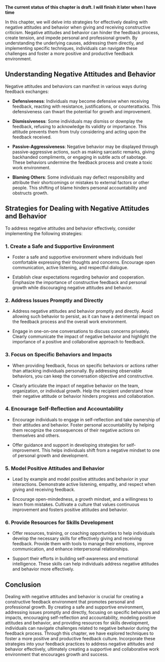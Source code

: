 **The current status of this chapter is draft. I will finish it later when I have time**

In this chapter, we will delve into strategies for effectively dealing with negative attitudes and behavior when giving and receiving constructive criticism. Negative attitudes and behavior can hinder the feedback process, create tension, and impede personal and professional growth. By understanding the underlying causes, addressing them directly, and implementing specific techniques, individuals can navigate these challenges and foster a more positive and productive feedback environment.

Understanding Negative Attitudes and Behavior
---------------------------------------------

Negative attitudes and behaviors can manifest in various ways during feedback exchanges:

* **Defensiveness**: Individuals may become defensive when receiving feedback, reacting with resistance, justifications, or counterattacks. This defensiveness can thwart the potential for growth and improvement.

* **Dismissiveness**: Some individuals may dismiss or downplay the feedback, refusing to acknowledge its validity or importance. This attitude prevents them from truly considering and acting upon the feedback received.

* **Passive-Aggressiveness**: Negative behavior may be displayed through passive-aggressive actions, such as making sarcastic remarks, giving backhanded compliments, or engaging in subtle acts of sabotage. These behaviors undermine the feedback process and create a toxic work environment.

* **Blaming Others**: Some individuals may deflect responsibility and attribute their shortcomings or mistakes to external factors or other people. This shifting of blame hinders personal accountability and obstructs growth.

Strategies for Dealing with Negative Attitudes and Behavior
-----------------------------------------------------------

To address negative attitudes and behavior effectively, consider implementing the following strategies:

### 1. **Create a Safe and Supportive Environment**

* Foster a safe and supportive environment where individuals feel comfortable expressing their thoughts and concerns. Encourage open communication, active listening, and respectful dialogue.

* Establish clear expectations regarding behavior and cooperation. Emphasize the importance of constructive feedback and personal growth while discouraging negative attitudes and behavior.

### 2. **Address Issues Promptly and Directly**

* Address negative attitudes and behavior promptly and directly. Avoid allowing such behavior to persist, as it can have a detrimental impact on the feedback process and the overall work environment.

* Engage in one-on-one conversations to discuss concerns privately. Clearly communicate the impact of negative behavior and highlight the importance of a positive and collaborative approach to feedback.

### 3. **Focus on Specific Behaviors and Impacts**

* When providing feedback, focus on specific behaviors or actions rather than attacking individuals personally. By addressing observable behaviors, you can keep the conversation objective and constructive.

* Clearly articulate the impact of negative behavior on the team, organization, or individual growth. Help the recipient understand how their negative attitude or behavior hinders progress and collaboration.

### 4. **Encourage Self-Reflection and Accountability**

* Encourage individuals to engage in self-reflection and take ownership of their attitudes and behavior. Foster personal accountability by helping them recognize the consequences of their negative actions on themselves and others.

* Offer guidance and support in developing strategies for self-improvement. This helps individuals shift from a negative mindset to one of personal growth and development.

### 5. **Model Positive Attitudes and Behavior**

* Lead by example and model positive attitudes and behavior in your interactions. Demonstrate active listening, empathy, and respect when giving and receiving feedback.

* Encourage open-mindedness, a growth mindset, and a willingness to learn from mistakes. Cultivate a culture that values continuous improvement and fosters positive attitudes and behavior.

### 6. **Provide Resources for Skills Development**

* Offer resources, training, or coaching opportunities to help individuals develop the necessary skills for effectively giving and receiving feedback. Provide them with tools to manage their emotions, improve communication, and enhance interpersonal relationships.

* Support their efforts in building self-awareness and emotional intelligence. These skills can help individuals address negative attitudes and behavior more effectively.

Conclusion
----------

Dealing with negative attitudes and behavior is crucial for creating a constructive feedback environment that promotes personal and professional growth. By creating a safe and supportive environment, addressing issues promptly and directly, focusing on specific behaviors and impacts, encouraging self-reflection and accountability, modeling positive attitudes and behavior, and providing resources for skills development, individuals can navigate challenges related to negative behavior during the feedback process. Through this chapter, we have explored techniques to foster a more positive and productive feedback culture. Incorporate these strategies into your feedback practices to address negative attitudes and behavior effectively, ultimately creating a supportive and collaborative work environment that encourages growth and success.
